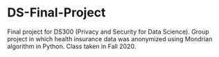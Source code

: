 # DS-Final-Project
Final project for DS300 (Privacy and Security for Data Science). Group project in which health insurance data was anonymized using 
Mondrian algorithm in Python. Class taken in Fall 2020. 
